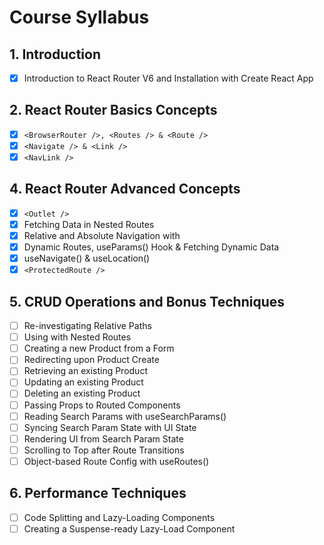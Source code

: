 # Course Syllabus

## 1. Introduction

- [x] Introduction to React Router V6 and Installation with Create React App

## 2. React Router Basics Concepts

- [x] `<BrowserRouter />, <Routes /> & <Route />`
- [x] `<Navigate /> & <Link />`
- [x] `<NavLink />`

## 4. React Router Advanced Concepts

- [x] `<Outlet />`
- [x] Fetching Data in Nested Routes
- [x] Relative and Absolute Navigation with <Link />
- [x] Dynamic Routes, useParams() Hook & Fetching Dynamic Data
- [x] useNavigate() & useLocation()
- [x] `<ProtectedRoute />`

## 5. CRUD Operations and Bonus Techniques

- [ ] Re-investigating Relative <Link /> Paths
- [ ] Using <Link /> with Nested Routes
- [ ] Creating a new Product from a Form
- [ ] Redirecting upon Product Create
- [ ] Retrieving an existing Product
- [ ] Updating an existing Product
- [ ] Deleting an existing Product
- [ ] Passing Props to Routed Components
- [ ] Reading Search Params with useSearchParams()
- [ ] Syncing Search Param State with UI State
- [ ] Rendering UI from Search Param State
- [ ] Scrolling to Top after Route Transitions
- [ ] Object-based Route Config with useRoutes()

## 6. Performance Techniques

- [ ] Code Splitting and Lazy-Loading Components
- [ ] Creating a Suspense-ready Lazy-Load Component
